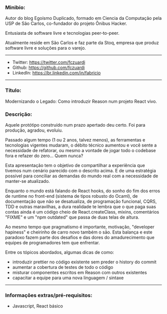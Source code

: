 ### Minibio:

Autor do blog Egoísmo Duplicado, formado em Ciencia da Computação pela USP de São Carlos, co-fundador do projeto Ônibus Hacker. 

Entusiasta de software livre e tecnologias peer-to-peer. 

Atualmente reside em São Carlos e faz parte da Stoq, empresa que produz software livre e soluções para o varejo.

-----

- Twitter: https://twitter.com/fczuardi
- Github: https://github.com/fczuardi
- LinkedIn: https://br.linkedin.com/in/fabricio

-----

### Título: 

Modernizando o Legado: Como introduzir Reason num projeto React vivo.

### Descrição:

Aquele protótipo construído num prazo apertado deu certo. Foi para produção, agradou, evoluiu.

Passado algum tempo (1 ou 2 anos, talvez menos), as ferramentas e tecnologias vigentes mudaram,
o débito técnico aumentou e você sente a necessidade de refatorar, ou mesmo a vontade de jogar
todo o codebase fora e refazer do zero… Quem nunca?

Esta apresentação tem o objetivo de compartilhar a experiência que tivemos num cenário parecido
com o descrito acima. E de uma estratégia possível para conciliar as demandas do mundo real com
a necessidade de manter-se atualizado.

Enquanto o mundo está falando de React hooks, do sonho do fim dos erros 
de runtime no front-end (sistema de tipos robusto do Ocaml), de documentação que não se desatualiza,
de programação funcional, CQRS, TDD e outras maravilhas, a dura realidade te lembra que o que paga suas 
contas ainda é um código cheio de React.createClass, mixins, comentários "FIXME" e um "npm outdated"
que passa de duas telas de altura.

Ao mesmo tempo que pragmatismo é importante, motivação, "developer hapiness" e cheirinho de carro novo também o são.
Esta balança e este paradoxo fazem parte dos desafios e das dores do amadurecimento que equipes 
de programadores tem que enfrentar.

Entre os tópicos abordados, algumas dicas de como:

- introduzir prettier no código existente sem preder o history do commit
- aumentar a cobertura de testes de todo o código
- misturar componentes escritos em Reason com outros existentes
- capacitar a equipe para uma nova linguagem / sintaxe

-----

### Informações extras/pré-requisitos:

- Javascript, React básico
